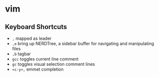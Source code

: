 # vim

## Keyboard Shortcuts

- `,` mapped as leader
- `,e` bring up NERDTree, a sidebar buffer for navigating and manipulating files
- `,b` tagbar
- `gcc` toggles current line comment
- `gc` toggles visual selection comment lines
- `<c-y>,` emmet completion

